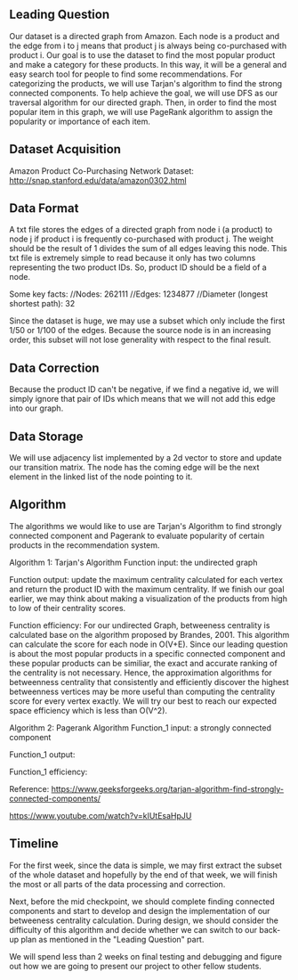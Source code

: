 ## Leading Question 
Our dataset is a directed graph from Amazon. Each node is a product and the edge from i to j means that product j is always being co-purchased with product i. Our goal is to use the dataset to find the most popular product and make a category for these products. In this way, it will be a general and easy search tool for people to find some recommendations. For categorizing the products, we will use Tarjan's algorithm to find the strong connected components. To help achieve the goal, we will use DFS as our traversal algorithm for our directed graph. Then, in order to find the most popular item in this graph, we will use PageRank algorithm to assign the popularity or importance of each item. 

## Dataset Acquisition
Amazon Product Co-Purchasing Network Dataset: http://snap.stanford.edu/data/amazon0302.html

## Data Format
A txt file stores the edges of a directed graph from node i (a product) to node j if product i is frequently co-purchased with product j. The weight should be the result of 1 divides the sum of all edges leaving this node. This txt file is extremely simple to read because it only has two columns representing the two product IDs. So, product ID should be a field of a node. 

Some key facts:
//Nodes: 262111
//Edges: 1234877
//Diameter (longest shortest path): 32

Since the dataset is huge, we may use a subset which only include the first 1/50 or 1/100 of the edges. Because the source node is in an increasing order, this subset will not lose generality with respect to the final result.  

## Data Correction
Because the product ID can't be negative, if we find a negative id, we will simply ignore that pair of IDs which means that we will not add this edge into our graph.

## Data Storage
We will use adjacency list implemented by a 2d vector to store and update our transition matrix. The node has the coming edge will be the next element in the linked list of the node pointing to it.

## Algorithm 

The algorithms we would like to use are Tarjan's Algorithm to find strongly connected component and Pagerank to evaluate popularity of certain products in the recommendation system.

Algorithm 1: Tarjan's Algorithm
Function input: the undirected graph

Function output: update the maximum centrality calculated for each vertex and return the product ID with the maximum centrality. If we finish our goal earlier, we may think about making a visualization of the products from high to low of their centrality scores.

Function efficiency: For our undirected Graph, betweeness centrality is calculated base on the algorithm proposed by Brandes, 2001. This algorithm can calculate the score for each node in O(V+E). Since our leading question is about the most popular products in a specific connected component and these popular products can be similiar, the exact and accurate ranking of the centrality is not necessary. Hence, the approximation algorithms for betweenness centrality that consistently and efficiently discover the highest betweenness vertices may be more useful than computing the centrality score for every vertex exactly. We will try our best to reach our expected space efficiency which is less than O(V^2). 

Algorithm 2: Pagerank Algorithm
Function_1 input: a strongly connected component

Function_1 output: 

Function_1 efficiency: 

Reference:
https://www.geeksforgeeks.org/tarjan-algorithm-find-strongly-connected-components/

https://www.youtube.com/watch?v=kIUtEsaHpJU

## Timeline
For the first week, since the data is simple, we may first extract the subset of the whole dataset and hopefully by the end of that week, we will finish the most or all parts of the data processing and correction. 

Next, before the mid checkpoint, we should complete finding connected components and start to develop and design the implementation of our betweeness centrality calculation. During design, we should consider the difficulty of this algorithm and decide whether we can switch to our back-up plan as mentioned in the "Leading Question" part.

We will spend less than 2 weeks on final testing and debugging and figure out how we are going to present our project to other fellow students.
